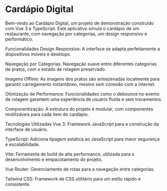 # Cardápio Digital
Bem-vindo ao Cardápio Digital, um projeto de demonstração construído com Vue 3 e TypeScript. Este aplicativo simula o cardápio de um restaurante, com navegação por categorias, um design responsivo e performático.

Funcionalidades
Design Responsivo: A interface se adapta perfeitamente a dispositivos móveis e desktops.

Navegação por Categorias: Navegação suave entre diferentes categorias de pratos, com o estado de rolagem preservado.

Imagens Offline: As imagens dos pratos são armazenadas localmente para garantir carregamento instantâneo, mesmo sem conexão com a internet.

Otimização de Performance: Funcionalidades como o debounce no evento de rolagem garantem uma experiência de usuário fluida e sem travamentos.

Componentização: A estrutura do projeto é modular, com componentes reutilizáveis para cada item do cardápio.

Tecnologias Utilizadas
Vue 3: Framework JavaScript para a construção da interface de usuário.

TypeScript: Adiciona tipagem estática ao JavaScript para maior segurança e escalabilidade.

Vite: Ferramenta de build de alta performance, utilizada para o desenvolvimento e empacotamento do projeto.

Vue Router: Gerenciamento de rotas para a navegação entre categorias.

Tailwind CSS: Framework de CSS utilitário para um estilo rápido e consistente.
